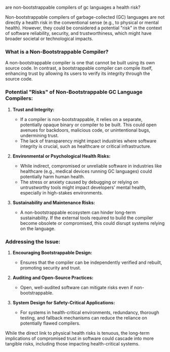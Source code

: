 are non-bootstrappable compilers of gc languages a health risk?


Non-bootstrappable compilers of garbage-collected (GC) languages are not directly a health risk in the conventional sense (e.g., to physical or mental health). However, they could be considered a potential "risk" in the context of software reliability, security, and trustworthiness, which might have broader societal or technological impacts.

### What is a Non-Bootstrappable Compiler?
A non-bootstrappable compiler is one that cannot be built using its own source code. In contrast, a bootstrappable compiler can compile itself, enhancing trust by allowing its users to verify its integrity through the source code.

### Potential "Risks" of Non-Bootstrappable GC Language Compilers:
1. **Trust and Integrity:**
   - If a compiler is non-bootstrappable, it relies on a separate, potentially opaque binary or compiler to be built. This could open avenues for backdoors, malicious code, or unintentional bugs, undermining trust.
   - The lack of transparency might impact industries where software integrity is crucial, such as healthcare or critical infrastructure.

2. **Environmental or Psychological Health Risks:**
   - While indirect, compromised or unreliable software in industries like healthcare (e.g., medical devices running GC languages) could potentially harm human health.
   - The stress or anxiety caused by debugging or relying on untrustworthy tools might impact developers' mental health, especially in high-stakes environments.

3. **Sustainability and Maintenance Risks:**
   - A non-bootstrappable ecosystem can hinder long-term sustainability. If the external tools required to build the compiler become obsolete or compromised, this could disrupt systems relying on the language.

### Addressing the Issue:
1. **Encouraging Bootstrappable Design:**
   - Ensures that the compiler can be independently verified and rebuilt, promoting security and trust.
   
2. **Auditing and Open-Source Practices:**
   - Open, well-audited software can mitigate risks even if non-bootstrappable.

3. **System Design for Safety-Critical Applications:**
   - For systems in health-critical environments, redundancy, thorough testing, and fallback mechanisms can reduce the reliance on potentially flawed compilers.

While the direct link to physical health risks is tenuous, the long-term implications of compromised trust in software could cascade into more tangible risks, including those impacting health-critical systems.
